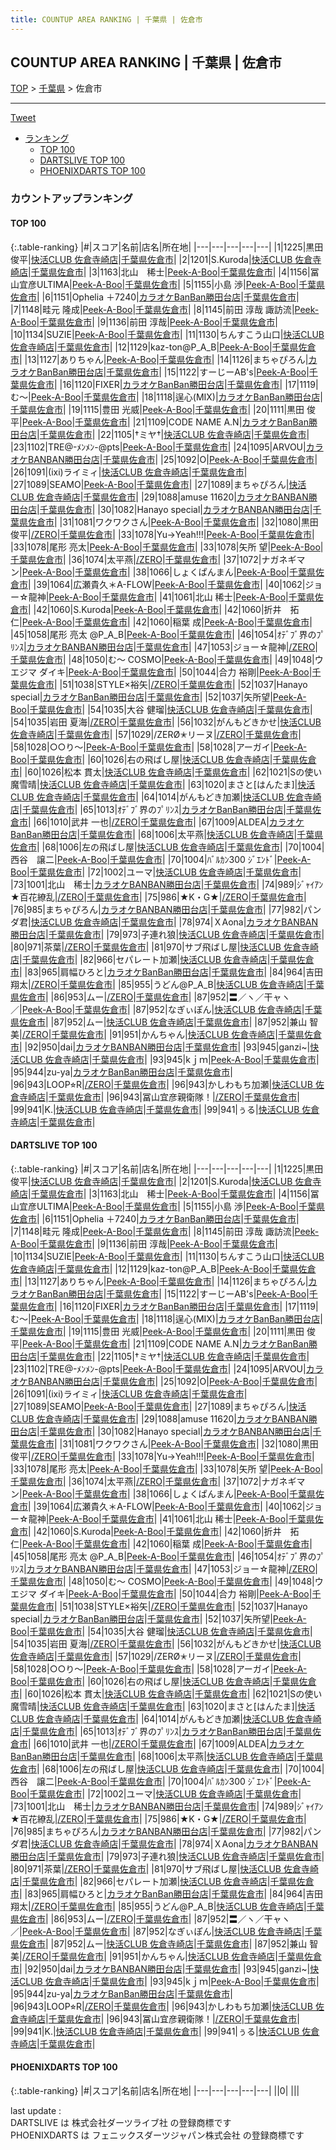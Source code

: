 ```yaml
---
title: COUNTUP AREA RANKING | 千葉県 | 佐倉市
---
```

## COUNTUP AREA RANKING | 千葉県 | 佐倉市

[TOP](/darts/rank/) > [千葉県](/darts/rank/千葉県/) > 佐倉市

___

<a href="https://twitter.com/share?ref_src=twsrc%5Etfw" data-text="COUNTUP AREA RANKING | 千葉県佐倉市" class="twitter-share-button" data-hashtags="DARTSLIVE,PHOENIXDARTS,darts,ダーツ" data-show-count="false">Tweet</a>

* [ランキング](#カウントアップランキング)
    * [TOP 100](#top-100)
    * [DARTSLIVE TOP 100](#dartslive-top-100)
    * [PHOENIXDARTS TOP 100](#phoenixdarts-top-100)

### カウントアップランキング

#### TOP 100



{:.table-ranking}
|#|スコア|名前|店名|所在地|
|---|---|---|---|---|
|1|1225|<span class="rank-name-dl">黒田 俊平</span>|<a href="https://search.dartslive.com/jp/shop/acd2c740b854d46da3f63593b5358cc4">快活CLUB 佐倉寺崎店</a>|<a href="/darts/rank/千葉県/佐倉市">千葉県佐倉市</a>|
|2|1201|<span class="rank-name-dl">S.Kuroda</span>|<a href="https://search.dartslive.com/jp/shop/acd2c740b854d46da3f63593b5358cc4">快活CLUB 佐倉寺崎店</a>|<a href="/darts/rank/千葉県/佐倉市">千葉県佐倉市</a>|
|3|1163|<span class="rank-name-dl">北山　稀士</span>|<a href="https://search.dartslive.com/jp/shop/efc4cf86b70867e90d9b047a20a7ba1e">Peek-A-Boo</a>|<a href="/darts/rank/千葉県/佐倉市">千葉県佐倉市</a>|
|4|1156|<span class="rank-name-dl">冨山宜彦ULTIMA</span>|<a href="https://search.dartslive.com/jp/shop/efc4cf86b70867e90d9b047a20a7ba1e">Peek-A-Boo</a>|<a href="/darts/rank/千葉県/佐倉市">千葉県佐倉市</a>|
|5|1155|<span class="rank-name-dl">小島 渉</span>|<a href="https://search.dartslive.com/jp/shop/efc4cf86b70867e90d9b047a20a7ba1e">Peek-A-Boo</a>|<a href="/darts/rank/千葉県/佐倉市">千葉県佐倉市</a>|
|6|1151|<span class="rank-name-dl">Ophelia ＋7240</span>|<a href="https://search.dartslive.com/jp/shop/8e7a5afab02f9e720d9b047a20a7ba1e">カラオケBanBan勝田台店</a>|<a href="/darts/rank/千葉県/佐倉市">千葉県佐倉市</a>|
|7|1148|<span class="rank-name-dl">畦元 隆成</span>|<a href="https://search.dartslive.com/jp/shop/efc4cf86b70867e90d9b047a20a7ba1e">Peek-A-Boo</a>|<a href="/darts/rank/千葉県/佐倉市">千葉県佐倉市</a>|
|8|1145|<span class="rank-name-dl">前田 淳哉 諏訪流</span>|<a href="https://search.dartslive.com/jp/shop/efc4cf86b70867e90d9b047a20a7ba1e">Peek-A-Boo</a>|<a href="/darts/rank/千葉県/佐倉市">千葉県佐倉市</a>|
|9|1136|<span class="rank-name-dl">前田 淳哉</span>|<a href="https://search.dartslive.com/jp/shop/efc4cf86b70867e90d9b047a20a7ba1e">Peek-A-Boo</a>|<a href="/darts/rank/千葉県/佐倉市">千葉県佐倉市</a>|
|10|1134|<span class="rank-name-dl">SUZIE</span>|<a href="https://search.dartslive.com/jp/shop/efc4cf86b70867e90d9b047a20a7ba1e">Peek-A-Boo</a>|<a href="/darts/rank/千葉県/佐倉市">千葉県佐倉市</a>|
|11|1130|<span class="rank-name-dl">ちんすこう山口</span>|<a href="https://search.dartslive.com/jp/shop/acd2c740b854d46da3f63593b5358cc4">快活CLUB 佐倉寺崎店</a>|<a href="/darts/rank/千葉県/佐倉市">千葉県佐倉市</a>|
|12|1129|<span class="rank-name-dl">kaz-ton@P_A_B</span>|<a href="https://search.dartslive.com/jp/shop/efc4cf86b70867e90d9b047a20a7ba1e">Peek-A-Boo</a>|<a href="/darts/rank/千葉県/佐倉市">千葉県佐倉市</a>|
|13|1127|<span class="rank-name-dl">ありちゃん</span>|<a href="https://search.dartslive.com/jp/shop/efc4cf86b70867e90d9b047a20a7ba1e">Peek-A-Boo</a>|<a href="/darts/rank/千葉県/佐倉市">千葉県佐倉市</a>|
|14|1126|<span class="rank-name-dl">まちゃぴろん</span>|<a href="https://search.dartslive.com/jp/shop/8e7a5afab02f9e720d9b047a20a7ba1e">カラオケBanBan勝田台店</a>|<a href="/darts/rank/千葉県/佐倉市">千葉県佐倉市</a>|
|15|1122|<span class="rank-name-dl">すーじーAB&#x27;s</span>|<a href="https://search.dartslive.com/jp/shop/efc4cf86b70867e90d9b047a20a7ba1e">Peek-A-Boo</a>|<a href="/darts/rank/千葉県/佐倉市">千葉県佐倉市</a>|
|16|1120|<span class="rank-name-dl">FIXER</span>|<a href="https://search.dartslive.com/jp/shop/8e7a5afab02f9e720d9b047a20a7ba1e">カラオケBanBan勝田台店</a>|<a href="/darts/rank/千葉県/佐倉市">千葉県佐倉市</a>|
|17|1119|<span class="rank-name-dl">む〜</span>|<a href="https://search.dartslive.com/jp/shop/efc4cf86b70867e90d9b047a20a7ba1e">Peek-A-Boo</a>|<a href="/darts/rank/千葉県/佐倉市">千葉県佐倉市</a>|
|18|1118|<span class="rank-name-dl">逞心(MIX)</span>|<a href="https://search.dartslive.com/jp/shop/8e7a5afab02f9e720d9b047a20a7ba1e">カラオケBanBan勝田台店</a>|<a href="/darts/rank/千葉県/佐倉市">千葉県佐倉市</a>|
|19|1115|<span class="rank-name-dl">豊田 光威</span>|<a href="https://search.dartslive.com/jp/shop/efc4cf86b70867e90d9b047a20a7ba1e">Peek-A-Boo</a>|<a href="/darts/rank/千葉県/佐倉市">千葉県佐倉市</a>|
|20|1111|<span class="rank-name-dl">黒田 俊平</span>|<a href="https://search.dartslive.com/jp/shop/efc4cf86b70867e90d9b047a20a7ba1e">Peek-A-Boo</a>|<a href="/darts/rank/千葉県/佐倉市">千葉県佐倉市</a>|
|21|1109|<span class="rank-name-dl">CODE NAME A.N</span>|<a href="https://search.dartslive.com/jp/shop/8e7a5afab02f9e720d9b047a20a7ba1e">カラオケBanBan勝田台店</a>|<a href="/darts/rank/千葉県/佐倉市">千葉県佐倉市</a>|
|22|1105|<span class="rank-name-dl">†ミヤ†</span>|<a href="https://search.dartslive.com/jp/shop/acd2c740b854d46da3f63593b5358cc4">快活CLUB 佐倉寺崎店</a>|<a href="/darts/rank/千葉県/佐倉市">千葉県佐倉市</a>|
|23|1102|<span class="rank-name-dl">TRE@-ﾒﾝﾒﾝ-@pts</span>|<a href="https://search.dartslive.com/jp/shop/efc4cf86b70867e90d9b047a20a7ba1e">Peek-A-Boo</a>|<a href="/darts/rank/千葉県/佐倉市">千葉県佐倉市</a>|
|24|1095|<span class="rank-name-dl">ARVOU</span>|<a href="https://search.dartslive.com/jp/shop/8e7a5afab02f9e720d9b047a20a7ba1e">カラオケBANBAN勝田台店</a>|<a href="/darts/rank/千葉県/佐倉市">千葉県佐倉市</a>|
|25|1092|<span class="rank-name-dl">O</span>|<a href="https://search.dartslive.com/jp/shop/efc4cf86b70867e90d9b047a20a7ba1e">Peek-A-Boo</a>|<a href="/darts/rank/千葉県/佐倉市">千葉県佐倉市</a>|
|26|1091|<span class="rank-name-dl">(ixi)ライミィ</span>|<a href="https://search.dartslive.com/jp/shop/acd2c740b854d46da3f63593b5358cc4">快活CLUB 佐倉寺崎店</a>|<a href="/darts/rank/千葉県/佐倉市">千葉県佐倉市</a>|
|27|1089|<span class="rank-name-dl">SEAMO</span>|<a href="https://search.dartslive.com/jp/shop/efc4cf86b70867e90d9b047a20a7ba1e">Peek-A-Boo</a>|<a href="/darts/rank/千葉県/佐倉市">千葉県佐倉市</a>|
|27|1089|<span class="rank-name-dl">まちゃぴろん</span>|<a href="https://search.dartslive.com/jp/shop/acd2c740b854d46da3f63593b5358cc4">快活CLUB 佐倉寺崎店</a>|<a href="/darts/rank/千葉県/佐倉市">千葉県佐倉市</a>|
|29|1088|<span class="rank-name-dl">amuse 11620</span>|<a href="https://search.dartslive.com/jp/shop/8e7a5afab02f9e720d9b047a20a7ba1e">カラオケBANBAN勝田台店</a>|<a href="/darts/rank/千葉県/佐倉市">千葉県佐倉市</a>|
|30|1082|<span class="rank-name-dl">Hanayo special</span>|<a href="https://search.dartslive.com/jp/shop/8e7a5afab02f9e720d9b047a20a7ba1e">カラオケBANBAN勝田台店</a>|<a href="/darts/rank/千葉県/佐倉市">千葉県佐倉市</a>|
|31|1081|<span class="rank-name-dl">ワクワクさん</span>|<a href="https://search.dartslive.com/jp/shop/efc4cf86b70867e90d9b047a20a7ba1e">Peek-A-Boo</a>|<a href="/darts/rank/千葉県/佐倉市">千葉県佐倉市</a>|
|32|1080|<span class="rank-name-dl">黒田 俊平</span>|<a href="https://search.dartslive.com/jp/shop/87c062e3595cfa480d9b047a20a7ba1e">/ZERO</a>|<a href="/darts/rank/千葉県/佐倉市">千葉県佐倉市</a>|
|33|1078|<span class="rank-name-dl">Yu→Yeah!!!</span>|<a href="https://search.dartslive.com/jp/shop/efc4cf86b70867e90d9b047a20a7ba1e">Peek-A-Boo</a>|<a href="/darts/rank/千葉県/佐倉市">千葉県佐倉市</a>|
|33|1078|<span class="rank-name-dl">尾形 亮太</span>|<a href="https://search.dartslive.com/jp/shop/efc4cf86b70867e90d9b047a20a7ba1e">Peek-A-Boo</a>|<a href="/darts/rank/千葉県/佐倉市">千葉県佐倉市</a>|
|33|1078|<span class="rank-name-dl">矢所 望</span>|<a href="https://search.dartslive.com/jp/shop/efc4cf86b70867e90d9b047a20a7ba1e">Peek-A-Boo</a>|<a href="/darts/rank/千葉県/佐倉市">千葉県佐倉市</a>|
|36|1074|<span class="rank-name-dl">太平燕</span>|<a href="https://search.dartslive.com/jp/shop/87c062e3595cfa480d9b047a20a7ba1e">/ZERO</a>|<a href="/darts/rank/千葉県/佐倉市">千葉県佐倉市</a>|
|37|1072|<span class="rank-name-dl">ナガネギマン</span>|<a href="https://search.dartslive.com/jp/shop/efc4cf86b70867e90d9b047a20a7ba1e">Peek-A-Boo</a>|<a href="/darts/rank/千葉県/佐倉市">千葉県佐倉市</a>|
|38|1066|<span class="rank-name-dl">しょくぱんまん</span>|<a href="https://search.dartslive.com/jp/shop/efc4cf86b70867e90d9b047a20a7ba1e">Peek-A-Boo</a>|<a href="/darts/rank/千葉県/佐倉市">千葉県佐倉市</a>|
|39|1064|<span class="rank-name-dl">広瀬貴久＊A-FLOW</span>|<a href="https://search.dartslive.com/jp/shop/efc4cf86b70867e90d9b047a20a7ba1e">Peek-A-Boo</a>|<a href="/darts/rank/千葉県/佐倉市">千葉県佐倉市</a>|
|40|1062|<span class="rank-name-dl">ジョー☆龍神</span>|<a href="https://search.dartslive.com/jp/shop/efc4cf86b70867e90d9b047a20a7ba1e">Peek-A-Boo</a>|<a href="/darts/rank/千葉県/佐倉市">千葉県佐倉市</a>|
|41|1061|<span class="rank-name-dl">北山 稀士</span>|<a href="https://search.dartslive.com/jp/shop/efc4cf86b70867e90d9b047a20a7ba1e">Peek-A-Boo</a>|<a href="/darts/rank/千葉県/佐倉市">千葉県佐倉市</a>|
|42|1060|<span class="rank-name-dl">S.Kuroda</span>|<a href="https://search.dartslive.com/jp/shop/efc4cf86b70867e90d9b047a20a7ba1e">Peek-A-Boo</a>|<a href="/darts/rank/千葉県/佐倉市">千葉県佐倉市</a>|
|42|1060|<span class="rank-name-dl">折井　拓仁</span>|<a href="https://search.dartslive.com/jp/shop/efc4cf86b70867e90d9b047a20a7ba1e">Peek-A-Boo</a>|<a href="/darts/rank/千葉県/佐倉市">千葉県佐倉市</a>|
|42|1060|<span class="rank-name-dl">稲葉 成</span>|<a href="https://search.dartslive.com/jp/shop/efc4cf86b70867e90d9b047a20a7ba1e">Peek-A-Boo</a>|<a href="/darts/rank/千葉県/佐倉市">千葉県佐倉市</a>|
|45|1058|<span class="rank-name-dl">尾形 亮太 @P_A_B</span>|<a href="https://search.dartslive.com/jp/shop/efc4cf86b70867e90d9b047a20a7ba1e">Peek-A-Boo</a>|<a href="/darts/rank/千葉県/佐倉市">千葉県佐倉市</a>|
|46|1054|<span class="rank-name-dl">ｵﾃﾞﾌﾞ界のﾌﾟﾘﾝｽ</span>|<a href="https://search.dartslive.com/jp/shop/8e7a5afab02f9e720d9b047a20a7ba1e">カラオケBANBAN勝田台店</a>|<a href="/darts/rank/千葉県/佐倉市">千葉県佐倉市</a>|
|47|1053|<span class="rank-name-dl">ジョー☆龍神</span>|<a href="https://search.dartslive.com/jp/shop/87c062e3595cfa480d9b047a20a7ba1e">/ZERO</a>|<a href="/darts/rank/千葉県/佐倉市">千葉県佐倉市</a>|
|48|1050|<span class="rank-name-dl">む〜 COSMO</span>|<a href="https://search.dartslive.com/jp/shop/efc4cf86b70867e90d9b047a20a7ba1e">Peek-A-Boo</a>|<a href="/darts/rank/千葉県/佐倉市">千葉県佐倉市</a>|
|49|1048|<span class="rank-name-dl">ウエジマ ダイキ</span>|<a href="https://search.dartslive.com/jp/shop/efc4cf86b70867e90d9b047a20a7ba1e">Peek-A-Boo</a>|<a href="/darts/rank/千葉県/佐倉市">千葉県佐倉市</a>|
|50|1044|<span class="rank-name-dl">合力 裕剛</span>|<a href="https://search.dartslive.com/jp/shop/efc4cf86b70867e90d9b047a20a7ba1e">Peek-A-Boo</a>|<a href="/darts/rank/千葉県/佐倉市">千葉県佐倉市</a>|
|51|1038|<span class="rank-name-dl">STYLE×裕矢</span>|<a href="https://search.dartslive.com/jp/shop/87c062e3595cfa480d9b047a20a7ba1e">/ZERO</a>|<a href="/darts/rank/千葉県/佐倉市">千葉県佐倉市</a>|
|52|1037|<span class="rank-name-dl">Hanayo special</span>|<a href="https://search.dartslive.com/jp/shop/8e7a5afab02f9e720d9b047a20a7ba1e">カラオケBanBan勝田台店</a>|<a href="/darts/rank/千葉県/佐倉市">千葉県佐倉市</a>|
|52|1037|<span class="rank-name-dl">矢所望</span>|<a href="https://search.dartslive.com/jp/shop/efc4cf86b70867e90d9b047a20a7ba1e">Peek-A-Boo</a>|<a href="/darts/rank/千葉県/佐倉市">千葉県佐倉市</a>|
|54|1035|<span class="rank-name-dl">大谷 健瑠</span>|<a href="https://search.dartslive.com/jp/shop/acd2c740b854d46da3f63593b5358cc4">快活CLUB 佐倉寺崎店</a>|<a href="/darts/rank/千葉県/佐倉市">千葉県佐倉市</a>|
|54|1035|<span class="rank-name-dl">岩田 夏海</span>|<a href="https://search.dartslive.com/jp/shop/87c062e3595cfa480d9b047a20a7ba1e">/ZERO</a>|<a href="/darts/rank/千葉県/佐倉市">千葉県佐倉市</a>|
|56|1032|<span class="rank-name-dl">がんもどきかせ</span>|<a href="https://search.dartslive.com/jp/shop/acd2c740b854d46da3f63593b5358cc4">快活CLUB 佐倉寺崎店</a>|<a href="/darts/rank/千葉県/佐倉市">千葉県佐倉市</a>|
|57|1029|<span class="rank-name-dl">/ZERØ✭リーヌ</span>|<a href="https://search.dartslive.com/jp/shop/87c062e3595cfa480d9b047a20a7ba1e">/ZERO</a>|<a href="/darts/rank/千葉県/佐倉市">千葉県佐倉市</a>|
|58|1028|<span class="rank-name-dl">○○り～</span>|<a href="https://search.dartslive.com/jp/shop/efc4cf86b70867e90d9b047a20a7ba1e">Peek-A-Boo</a>|<a href="/darts/rank/千葉県/佐倉市">千葉県佐倉市</a>|
|58|1028|<span class="rank-name-dl">アーガイ</span>|<a href="https://search.dartslive.com/jp/shop/efc4cf86b70867e90d9b047a20a7ba1e">Peek-A-Boo</a>|<a href="/darts/rank/千葉県/佐倉市">千葉県佐倉市</a>|
|60|1026|<span class="rank-name-dl">右の飛ばし屋</span>|<a href="https://search.dartslive.com/jp/shop/acd2c740b854d46da3f63593b5358cc4">快活CLUB 佐倉寺崎店</a>|<a href="/darts/rank/千葉県/佐倉市">千葉県佐倉市</a>|
|60|1026|<span class="rank-name-dl">松本 貫太</span>|<a href="https://search.dartslive.com/jp/shop/acd2c740b854d46da3f63593b5358cc4">快活CLUB 佐倉寺崎店</a>|<a href="/darts/rank/千葉県/佐倉市">千葉県佐倉市</a>|
|62|1021|<span class="rank-name-dl">Sの使い魔雪晴</span>|<a href="https://search.dartslive.com/jp/shop/acd2c740b854d46da3f63593b5358cc4">快活CLUB 佐倉寺崎店</a>|<a href="/darts/rank/千葉県/佐倉市">千葉県佐倉市</a>|
|63|1020|<span class="rank-name-dl">まさと[はんたま]</span>|<a href="https://search.dartslive.com/jp/shop/acd2c740b854d46da3f63593b5358cc4">快活CLUB 佐倉寺崎店</a>|<a href="/darts/rank/千葉県/佐倉市">千葉県佐倉市</a>|
|64|1014|<span class="rank-name-dl">がんもどき加瀬</span>|<a href="https://search.dartslive.com/jp/shop/acd2c740b854d46da3f63593b5358cc4">快活CLUB 佐倉寺崎店</a>|<a href="/darts/rank/千葉県/佐倉市">千葉県佐倉市</a>|
|65|1013|<span class="rank-name-dl">ｵﾃﾞﾌﾞ界のﾌﾟﾘﾝｽ</span>|<a href="https://search.dartslive.com/jp/shop/8e7a5afab02f9e720d9b047a20a7ba1e">カラオケBanBan勝田台店</a>|<a href="/darts/rank/千葉県/佐倉市">千葉県佐倉市</a>|
|66|1010|<span class="rank-name-dl">武井 一也</span>|<a href="https://search.dartslive.com/jp/shop/87c062e3595cfa480d9b047a20a7ba1e">/ZERO</a>|<a href="/darts/rank/千葉県/佐倉市">千葉県佐倉市</a>|
|67|1009|<span class="rank-name-dl">ALDEA</span>|<a href="https://search.dartslive.com/jp/shop/8e7a5afab02f9e720d9b047a20a7ba1e">カラオケBanBan勝田台店</a>|<a href="/darts/rank/千葉県/佐倉市">千葉県佐倉市</a>|
|68|1006|<span class="rank-name-dl">太平燕</span>|<a href="https://search.dartslive.com/jp/shop/acd2c740b854d46da3f63593b5358cc4">快活CLUB 佐倉寺崎店</a>|<a href="/darts/rank/千葉県/佐倉市">千葉県佐倉市</a>|
|68|1006|<span class="rank-name-dl">左の飛ばし屋</span>|<a href="https://search.dartslive.com/jp/shop/acd2c740b854d46da3f63593b5358cc4">快活CLUB 佐倉寺崎店</a>|<a href="/darts/rank/千葉県/佐倉市">千葉県佐倉市</a>|
|70|1004|<span class="rank-name-dl">西谷　譲二</span>|<a href="https://search.dartslive.com/jp/shop/efc4cf86b70867e90d9b047a20a7ba1e">Peek-A-Boo</a>|<a href="/darts/rank/千葉県/佐倉市">千葉県佐倉市</a>|
|70|1004|<span class="rank-name-dl">ﾊﾞﾙｶﾝ300 ｼﾞｴﾝﾄﾞ</span>|<a href="https://search.dartslive.com/jp/shop/efc4cf86b70867e90d9b047a20a7ba1e">Peek-A-Boo</a>|<a href="/darts/rank/千葉県/佐倉市">千葉県佐倉市</a>|
|72|1002|<span class="rank-name-dl">ユーマ</span>|<a href="https://search.dartslive.com/jp/shop/acd2c740b854d46da3f63593b5358cc4">快活CLUB 佐倉寺崎店</a>|<a href="/darts/rank/千葉県/佐倉市">千葉県佐倉市</a>|
|73|1001|<span class="rank-name-dl">北山　稀士</span>|<a href="https://search.dartslive.com/jp/shop/8e7a5afab02f9e720d9b047a20a7ba1e">カラオケBANBAN勝田台店</a>|<a href="/darts/rank/千葉県/佐倉市">千葉県佐倉市</a>|
|74|989|<span class="rank-name-dl">ｼﾞｬｲｱﾝ★百花繚乱</span>|<a href="https://search.dartslive.com/jp/shop/87c062e3595cfa480d9b047a20a7ba1e">/ZERO</a>|<a href="/darts/rank/千葉県/佐倉市">千葉県佐倉市</a>|
|75|986|<span class="rank-name-dl">★K・G★</span>|<a href="https://search.dartslive.com/jp/shop/87c062e3595cfa480d9b047a20a7ba1e">/ZERO</a>|<a href="/darts/rank/千葉県/佐倉市">千葉県佐倉市</a>|
|76|985|<span class="rank-name-dl">まちゃぴろん</span>|<a href="https://search.dartslive.com/jp/shop/8e7a5afab02f9e720d9b047a20a7ba1e">カラオケBANBAN勝田台店</a>|<a href="/darts/rank/千葉県/佐倉市">千葉県佐倉市</a>|
|77|982|<span class="rank-name-dl">パンダ君</span>|<a href="https://search.dartslive.com/jp/shop/acd2c740b854d46da3f63593b5358cc4">快活CLUB 佐倉寺崎店</a>|<a href="/darts/rank/千葉県/佐倉市">千葉県佐倉市</a>|
|78|974|<span class="rank-name-dl">ＸAona</span>|<a href="https://search.dartslive.com/jp/shop/8e7a5afab02f9e720d9b047a20a7ba1e">カラオケBANBAN勝田台店</a>|<a href="/darts/rank/千葉県/佐倉市">千葉県佐倉市</a>|
|79|973|<span class="rank-name-dl">子連れ狼</span>|<a href="https://search.dartslive.com/jp/shop/acd2c740b854d46da3f63593b5358cc4">快活CLUB 佐倉寺崎店</a>|<a href="/darts/rank/千葉県/佐倉市">千葉県佐倉市</a>|
|80|971|<span class="rank-name-dl">茶葉</span>|<a href="https://search.dartslive.com/jp/shop/87c062e3595cfa480d9b047a20a7ba1e">/ZERO</a>|<a href="/darts/rank/千葉県/佐倉市">千葉県佐倉市</a>|
|81|970|<span class="rank-name-dl">サブ飛ばし屋</span>|<a href="https://search.dartslive.com/jp/shop/acd2c740b854d46da3f63593b5358cc4">快活CLUB 佐倉寺崎店</a>|<a href="/darts/rank/千葉県/佐倉市">千葉県佐倉市</a>|
|82|966|<span class="rank-name-dl">セパレート加瀬</span>|<a href="https://search.dartslive.com/jp/shop/acd2c740b854d46da3f63593b5358cc4">快活CLUB 佐倉寺崎店</a>|<a href="/darts/rank/千葉県/佐倉市">千葉県佐倉市</a>|
|83|965|<span class="rank-name-dl">肩幅ひろと</span>|<a href="https://search.dartslive.com/jp/shop/8e7a5afab02f9e720d9b047a20a7ba1e">カラオケBanBan勝田台店</a>|<a href="/darts/rank/千葉県/佐倉市">千葉県佐倉市</a>|
|84|964|<span class="rank-name-dl">吉田翔太</span>|<a href="https://search.dartslive.com/jp/shop/87c062e3595cfa480d9b047a20a7ba1e">/ZERO</a>|<a href="/darts/rank/千葉県/佐倉市">千葉県佐倉市</a>|
|85|955|<span class="rank-name-dl">うどん@P_A_B</span>|<a href="https://search.dartslive.com/jp/shop/acd2c740b854d46da3f63593b5358cc4">快活CLUB 佐倉寺崎店</a>|<a href="/darts/rank/千葉県/佐倉市">千葉県佐倉市</a>|
|86|953|<span class="rank-name-dl">ムー</span>|<a href="https://search.dartslive.com/jp/shop/87c062e3595cfa480d9b047a20a7ba1e">/ZERO</a>|<a href="/darts/rank/千葉県/佐倉市">千葉県佐倉市</a>|
|87|952|<span class="rank-name-dl">〓／ヽ／干ャヽ／</span>|<a href="https://search.dartslive.com/jp/shop/efc4cf86b70867e90d9b047a20a7ba1e">Peek-A-Boo</a>|<a href="/darts/rank/千葉県/佐倉市">千葉県佐倉市</a>|
|87|952|<span class="rank-name-dl">なぎぃぽん</span>|<a href="https://search.dartslive.com/jp/shop/acd2c740b854d46da3f63593b5358cc4">快活CLUB 佐倉寺崎店</a>|<a href="/darts/rank/千葉県/佐倉市">千葉県佐倉市</a>|
|87|952|<span class="rank-name-dl">ムー</span>|<a href="https://search.dartslive.com/jp/shop/acd2c740b854d46da3f63593b5358cc4">快活CLUB 佐倉寺崎店</a>|<a href="/darts/rank/千葉県/佐倉市">千葉県佐倉市</a>|
|87|952|<span class="rank-name-dl">兼山 智美</span>|<a href="https://search.dartslive.com/jp/shop/87c062e3595cfa480d9b047a20a7ba1e">/ZERO</a>|<a href="/darts/rank/千葉県/佐倉市">千葉県佐倉市</a>|
|91|951|<span class="rank-name-dl">かんちゃん</span>|<a href="https://search.dartslive.com/jp/shop/acd2c740b854d46da3f63593b5358cc4">快活CLUB 佐倉寺崎店</a>|<a href="/darts/rank/千葉県/佐倉市">千葉県佐倉市</a>|
|92|950|<span class="rank-name-dl">dai</span>|<a href="https://search.dartslive.com/jp/shop/8e7a5afab02f9e720d9b047a20a7ba1e">カラオケBANBAN勝田台店</a>|<a href="/darts/rank/千葉県/佐倉市">千葉県佐倉市</a>|
|93|945|<span class="rank-name-dl">ganzi~</span>|<a href="https://search.dartslive.com/jp/shop/acd2c740b854d46da3f63593b5358cc4">快活CLUB 佐倉寺崎店</a>|<a href="/darts/rank/千葉県/佐倉市">千葉県佐倉市</a>|
|93|945|<span class="rank-name-dl">kｊｍ</span>|<a href="https://search.dartslive.com/jp/shop/efc4cf86b70867e90d9b047a20a7ba1e">Peek-A-Boo</a>|<a href="/darts/rank/千葉県/佐倉市">千葉県佐倉市</a>|
|95|944|<span class="rank-name-dl">zu-ya</span>|<a href="https://search.dartslive.com/jp/shop/8e7a5afab02f9e720d9b047a20a7ba1e">カラオケBanBan勝田台店</a>|<a href="/darts/rank/千葉県/佐倉市">千葉県佐倉市</a>|
|96|943|<span class="rank-name-dl">LOOP⭐︎R</span>|<a href="https://search.dartslive.com/jp/shop/87c062e3595cfa480d9b047a20a7ba1e">/ZERO</a>|<a href="/darts/rank/千葉県/佐倉市">千葉県佐倉市</a>|
|96|943|<span class="rank-name-dl">かしわもち加瀬</span>|<a href="https://search.dartslive.com/jp/shop/acd2c740b854d46da3f63593b5358cc4">快活CLUB 佐倉寺崎店</a>|<a href="/darts/rank/千葉県/佐倉市">千葉県佐倉市</a>|
|96|943|<span class="rank-name-dl">冨山宜彦親衛隊！</span>|<a href="https://search.dartslive.com/jp/shop/87c062e3595cfa480d9b047a20a7ba1e">/ZERO</a>|<a href="/darts/rank/千葉県/佐倉市">千葉県佐倉市</a>|
|99|941|<span class="rank-name-dl">K.</span>|<a href="https://search.dartslive.com/jp/shop/acd2c740b854d46da3f63593b5358cc4">快活CLUB 佐倉寺崎店</a>|<a href="/darts/rank/千葉県/佐倉市">千葉県佐倉市</a>|
|99|941|<span class="rank-name-dl">ぅる</span>|<a href="https://search.dartslive.com/jp/shop/acd2c740b854d46da3f63593b5358cc4">快活CLUB 佐倉寺崎店</a>|<a href="/darts/rank/千葉県/佐倉市">千葉県佐倉市</a>|


#### DARTSLIVE TOP 100



{:.table-ranking}
|#|スコア|名前|店名|所在地|
|---|---|---|---|---|
|1|1225|<span class="rank-name-dl">黒田 俊平</span>|<a href="https://search.dartslive.com/jp/shop/acd2c740b854d46da3f63593b5358cc4">快活CLUB 佐倉寺崎店</a>|<a href="/darts/rank/千葉県/佐倉市">千葉県佐倉市</a>|
|2|1201|<span class="rank-name-dl">S.Kuroda</span>|<a href="https://search.dartslive.com/jp/shop/acd2c740b854d46da3f63593b5358cc4">快活CLUB 佐倉寺崎店</a>|<a href="/darts/rank/千葉県/佐倉市">千葉県佐倉市</a>|
|3|1163|<span class="rank-name-dl">北山　稀士</span>|<a href="https://search.dartslive.com/jp/shop/efc4cf86b70867e90d9b047a20a7ba1e">Peek-A-Boo</a>|<a href="/darts/rank/千葉県/佐倉市">千葉県佐倉市</a>|
|4|1156|<span class="rank-name-dl">冨山宜彦ULTIMA</span>|<a href="https://search.dartslive.com/jp/shop/efc4cf86b70867e90d9b047a20a7ba1e">Peek-A-Boo</a>|<a href="/darts/rank/千葉県/佐倉市">千葉県佐倉市</a>|
|5|1155|<span class="rank-name-dl">小島 渉</span>|<a href="https://search.dartslive.com/jp/shop/efc4cf86b70867e90d9b047a20a7ba1e">Peek-A-Boo</a>|<a href="/darts/rank/千葉県/佐倉市">千葉県佐倉市</a>|
|6|1151|<span class="rank-name-dl">Ophelia ＋7240</span>|<a href="https://search.dartslive.com/jp/shop/8e7a5afab02f9e720d9b047a20a7ba1e">カラオケBanBan勝田台店</a>|<a href="/darts/rank/千葉県/佐倉市">千葉県佐倉市</a>|
|7|1148|<span class="rank-name-dl">畦元 隆成</span>|<a href="https://search.dartslive.com/jp/shop/efc4cf86b70867e90d9b047a20a7ba1e">Peek-A-Boo</a>|<a href="/darts/rank/千葉県/佐倉市">千葉県佐倉市</a>|
|8|1145|<span class="rank-name-dl">前田 淳哉 諏訪流</span>|<a href="https://search.dartslive.com/jp/shop/efc4cf86b70867e90d9b047a20a7ba1e">Peek-A-Boo</a>|<a href="/darts/rank/千葉県/佐倉市">千葉県佐倉市</a>|
|9|1136|<span class="rank-name-dl">前田 淳哉</span>|<a href="https://search.dartslive.com/jp/shop/efc4cf86b70867e90d9b047a20a7ba1e">Peek-A-Boo</a>|<a href="/darts/rank/千葉県/佐倉市">千葉県佐倉市</a>|
|10|1134|<span class="rank-name-dl">SUZIE</span>|<a href="https://search.dartslive.com/jp/shop/efc4cf86b70867e90d9b047a20a7ba1e">Peek-A-Boo</a>|<a href="/darts/rank/千葉県/佐倉市">千葉県佐倉市</a>|
|11|1130|<span class="rank-name-dl">ちんすこう山口</span>|<a href="https://search.dartslive.com/jp/shop/acd2c740b854d46da3f63593b5358cc4">快活CLUB 佐倉寺崎店</a>|<a href="/darts/rank/千葉県/佐倉市">千葉県佐倉市</a>|
|12|1129|<span class="rank-name-dl">kaz-ton@P_A_B</span>|<a href="https://search.dartslive.com/jp/shop/efc4cf86b70867e90d9b047a20a7ba1e">Peek-A-Boo</a>|<a href="/darts/rank/千葉県/佐倉市">千葉県佐倉市</a>|
|13|1127|<span class="rank-name-dl">ありちゃん</span>|<a href="https://search.dartslive.com/jp/shop/efc4cf86b70867e90d9b047a20a7ba1e">Peek-A-Boo</a>|<a href="/darts/rank/千葉県/佐倉市">千葉県佐倉市</a>|
|14|1126|<span class="rank-name-dl">まちゃぴろん</span>|<a href="https://search.dartslive.com/jp/shop/8e7a5afab02f9e720d9b047a20a7ba1e">カラオケBanBan勝田台店</a>|<a href="/darts/rank/千葉県/佐倉市">千葉県佐倉市</a>|
|15|1122|<span class="rank-name-dl">すーじーAB&#x27;s</span>|<a href="https://search.dartslive.com/jp/shop/efc4cf86b70867e90d9b047a20a7ba1e">Peek-A-Boo</a>|<a href="/darts/rank/千葉県/佐倉市">千葉県佐倉市</a>|
|16|1120|<span class="rank-name-dl">FIXER</span>|<a href="https://search.dartslive.com/jp/shop/8e7a5afab02f9e720d9b047a20a7ba1e">カラオケBanBan勝田台店</a>|<a href="/darts/rank/千葉県/佐倉市">千葉県佐倉市</a>|
|17|1119|<span class="rank-name-dl">む〜</span>|<a href="https://search.dartslive.com/jp/shop/efc4cf86b70867e90d9b047a20a7ba1e">Peek-A-Boo</a>|<a href="/darts/rank/千葉県/佐倉市">千葉県佐倉市</a>|
|18|1118|<span class="rank-name-dl">逞心(MIX)</span>|<a href="https://search.dartslive.com/jp/shop/8e7a5afab02f9e720d9b047a20a7ba1e">カラオケBanBan勝田台店</a>|<a href="/darts/rank/千葉県/佐倉市">千葉県佐倉市</a>|
|19|1115|<span class="rank-name-dl">豊田 光威</span>|<a href="https://search.dartslive.com/jp/shop/efc4cf86b70867e90d9b047a20a7ba1e">Peek-A-Boo</a>|<a href="/darts/rank/千葉県/佐倉市">千葉県佐倉市</a>|
|20|1111|<span class="rank-name-dl">黒田 俊平</span>|<a href="https://search.dartslive.com/jp/shop/efc4cf86b70867e90d9b047a20a7ba1e">Peek-A-Boo</a>|<a href="/darts/rank/千葉県/佐倉市">千葉県佐倉市</a>|
|21|1109|<span class="rank-name-dl">CODE NAME A.N</span>|<a href="https://search.dartslive.com/jp/shop/8e7a5afab02f9e720d9b047a20a7ba1e">カラオケBanBan勝田台店</a>|<a href="/darts/rank/千葉県/佐倉市">千葉県佐倉市</a>|
|22|1105|<span class="rank-name-dl">†ミヤ†</span>|<a href="https://search.dartslive.com/jp/shop/acd2c740b854d46da3f63593b5358cc4">快活CLUB 佐倉寺崎店</a>|<a href="/darts/rank/千葉県/佐倉市">千葉県佐倉市</a>|
|23|1102|<span class="rank-name-dl">TRE@-ﾒﾝﾒﾝ-@pts</span>|<a href="https://search.dartslive.com/jp/shop/efc4cf86b70867e90d9b047a20a7ba1e">Peek-A-Boo</a>|<a href="/darts/rank/千葉県/佐倉市">千葉県佐倉市</a>|
|24|1095|<span class="rank-name-dl">ARVOU</span>|<a href="https://search.dartslive.com/jp/shop/8e7a5afab02f9e720d9b047a20a7ba1e">カラオケBANBAN勝田台店</a>|<a href="/darts/rank/千葉県/佐倉市">千葉県佐倉市</a>|
|25|1092|<span class="rank-name-dl">O</span>|<a href="https://search.dartslive.com/jp/shop/efc4cf86b70867e90d9b047a20a7ba1e">Peek-A-Boo</a>|<a href="/darts/rank/千葉県/佐倉市">千葉県佐倉市</a>|
|26|1091|<span class="rank-name-dl">(ixi)ライミィ</span>|<a href="https://search.dartslive.com/jp/shop/acd2c740b854d46da3f63593b5358cc4">快活CLUB 佐倉寺崎店</a>|<a href="/darts/rank/千葉県/佐倉市">千葉県佐倉市</a>|
|27|1089|<span class="rank-name-dl">SEAMO</span>|<a href="https://search.dartslive.com/jp/shop/efc4cf86b70867e90d9b047a20a7ba1e">Peek-A-Boo</a>|<a href="/darts/rank/千葉県/佐倉市">千葉県佐倉市</a>|
|27|1089|<span class="rank-name-dl">まちゃぴろん</span>|<a href="https://search.dartslive.com/jp/shop/acd2c740b854d46da3f63593b5358cc4">快活CLUB 佐倉寺崎店</a>|<a href="/darts/rank/千葉県/佐倉市">千葉県佐倉市</a>|
|29|1088|<span class="rank-name-dl">amuse 11620</span>|<a href="https://search.dartslive.com/jp/shop/8e7a5afab02f9e720d9b047a20a7ba1e">カラオケBANBAN勝田台店</a>|<a href="/darts/rank/千葉県/佐倉市">千葉県佐倉市</a>|
|30|1082|<span class="rank-name-dl">Hanayo special</span>|<a href="https://search.dartslive.com/jp/shop/8e7a5afab02f9e720d9b047a20a7ba1e">カラオケBANBAN勝田台店</a>|<a href="/darts/rank/千葉県/佐倉市">千葉県佐倉市</a>|
|31|1081|<span class="rank-name-dl">ワクワクさん</span>|<a href="https://search.dartslive.com/jp/shop/efc4cf86b70867e90d9b047a20a7ba1e">Peek-A-Boo</a>|<a href="/darts/rank/千葉県/佐倉市">千葉県佐倉市</a>|
|32|1080|<span class="rank-name-dl">黒田 俊平</span>|<a href="https://search.dartslive.com/jp/shop/87c062e3595cfa480d9b047a20a7ba1e">/ZERO</a>|<a href="/darts/rank/千葉県/佐倉市">千葉県佐倉市</a>|
|33|1078|<span class="rank-name-dl">Yu→Yeah!!!</span>|<a href="https://search.dartslive.com/jp/shop/efc4cf86b70867e90d9b047a20a7ba1e">Peek-A-Boo</a>|<a href="/darts/rank/千葉県/佐倉市">千葉県佐倉市</a>|
|33|1078|<span class="rank-name-dl">尾形 亮太</span>|<a href="https://search.dartslive.com/jp/shop/efc4cf86b70867e90d9b047a20a7ba1e">Peek-A-Boo</a>|<a href="/darts/rank/千葉県/佐倉市">千葉県佐倉市</a>|
|33|1078|<span class="rank-name-dl">矢所 望</span>|<a href="https://search.dartslive.com/jp/shop/efc4cf86b70867e90d9b047a20a7ba1e">Peek-A-Boo</a>|<a href="/darts/rank/千葉県/佐倉市">千葉県佐倉市</a>|
|36|1074|<span class="rank-name-dl">太平燕</span>|<a href="https://search.dartslive.com/jp/shop/87c062e3595cfa480d9b047a20a7ba1e">/ZERO</a>|<a href="/darts/rank/千葉県/佐倉市">千葉県佐倉市</a>|
|37|1072|<span class="rank-name-dl">ナガネギマン</span>|<a href="https://search.dartslive.com/jp/shop/efc4cf86b70867e90d9b047a20a7ba1e">Peek-A-Boo</a>|<a href="/darts/rank/千葉県/佐倉市">千葉県佐倉市</a>|
|38|1066|<span class="rank-name-dl">しょくぱんまん</span>|<a href="https://search.dartslive.com/jp/shop/efc4cf86b70867e90d9b047a20a7ba1e">Peek-A-Boo</a>|<a href="/darts/rank/千葉県/佐倉市">千葉県佐倉市</a>|
|39|1064|<span class="rank-name-dl">広瀬貴久＊A-FLOW</span>|<a href="https://search.dartslive.com/jp/shop/efc4cf86b70867e90d9b047a20a7ba1e">Peek-A-Boo</a>|<a href="/darts/rank/千葉県/佐倉市">千葉県佐倉市</a>|
|40|1062|<span class="rank-name-dl">ジョー☆龍神</span>|<a href="https://search.dartslive.com/jp/shop/efc4cf86b70867e90d9b047a20a7ba1e">Peek-A-Boo</a>|<a href="/darts/rank/千葉県/佐倉市">千葉県佐倉市</a>|
|41|1061|<span class="rank-name-dl">北山 稀士</span>|<a href="https://search.dartslive.com/jp/shop/efc4cf86b70867e90d9b047a20a7ba1e">Peek-A-Boo</a>|<a href="/darts/rank/千葉県/佐倉市">千葉県佐倉市</a>|
|42|1060|<span class="rank-name-dl">S.Kuroda</span>|<a href="https://search.dartslive.com/jp/shop/efc4cf86b70867e90d9b047a20a7ba1e">Peek-A-Boo</a>|<a href="/darts/rank/千葉県/佐倉市">千葉県佐倉市</a>|
|42|1060|<span class="rank-name-dl">折井　拓仁</span>|<a href="https://search.dartslive.com/jp/shop/efc4cf86b70867e90d9b047a20a7ba1e">Peek-A-Boo</a>|<a href="/darts/rank/千葉県/佐倉市">千葉県佐倉市</a>|
|42|1060|<span class="rank-name-dl">稲葉 成</span>|<a href="https://search.dartslive.com/jp/shop/efc4cf86b70867e90d9b047a20a7ba1e">Peek-A-Boo</a>|<a href="/darts/rank/千葉県/佐倉市">千葉県佐倉市</a>|
|45|1058|<span class="rank-name-dl">尾形 亮太 @P_A_B</span>|<a href="https://search.dartslive.com/jp/shop/efc4cf86b70867e90d9b047a20a7ba1e">Peek-A-Boo</a>|<a href="/darts/rank/千葉県/佐倉市">千葉県佐倉市</a>|
|46|1054|<span class="rank-name-dl">ｵﾃﾞﾌﾞ界のﾌﾟﾘﾝｽ</span>|<a href="https://search.dartslive.com/jp/shop/8e7a5afab02f9e720d9b047a20a7ba1e">カラオケBANBAN勝田台店</a>|<a href="/darts/rank/千葉県/佐倉市">千葉県佐倉市</a>|
|47|1053|<span class="rank-name-dl">ジョー☆龍神</span>|<a href="https://search.dartslive.com/jp/shop/87c062e3595cfa480d9b047a20a7ba1e">/ZERO</a>|<a href="/darts/rank/千葉県/佐倉市">千葉県佐倉市</a>|
|48|1050|<span class="rank-name-dl">む〜 COSMO</span>|<a href="https://search.dartslive.com/jp/shop/efc4cf86b70867e90d9b047a20a7ba1e">Peek-A-Boo</a>|<a href="/darts/rank/千葉県/佐倉市">千葉県佐倉市</a>|
|49|1048|<span class="rank-name-dl">ウエジマ ダイキ</span>|<a href="https://search.dartslive.com/jp/shop/efc4cf86b70867e90d9b047a20a7ba1e">Peek-A-Boo</a>|<a href="/darts/rank/千葉県/佐倉市">千葉県佐倉市</a>|
|50|1044|<span class="rank-name-dl">合力 裕剛</span>|<a href="https://search.dartslive.com/jp/shop/efc4cf86b70867e90d9b047a20a7ba1e">Peek-A-Boo</a>|<a href="/darts/rank/千葉県/佐倉市">千葉県佐倉市</a>|
|51|1038|<span class="rank-name-dl">STYLE×裕矢</span>|<a href="https://search.dartslive.com/jp/shop/87c062e3595cfa480d9b047a20a7ba1e">/ZERO</a>|<a href="/darts/rank/千葉県/佐倉市">千葉県佐倉市</a>|
|52|1037|<span class="rank-name-dl">Hanayo special</span>|<a href="https://search.dartslive.com/jp/shop/8e7a5afab02f9e720d9b047a20a7ba1e">カラオケBanBan勝田台店</a>|<a href="/darts/rank/千葉県/佐倉市">千葉県佐倉市</a>|
|52|1037|<span class="rank-name-dl">矢所望</span>|<a href="https://search.dartslive.com/jp/shop/efc4cf86b70867e90d9b047a20a7ba1e">Peek-A-Boo</a>|<a href="/darts/rank/千葉県/佐倉市">千葉県佐倉市</a>|
|54|1035|<span class="rank-name-dl">大谷 健瑠</span>|<a href="https://search.dartslive.com/jp/shop/acd2c740b854d46da3f63593b5358cc4">快活CLUB 佐倉寺崎店</a>|<a href="/darts/rank/千葉県/佐倉市">千葉県佐倉市</a>|
|54|1035|<span class="rank-name-dl">岩田 夏海</span>|<a href="https://search.dartslive.com/jp/shop/87c062e3595cfa480d9b047a20a7ba1e">/ZERO</a>|<a href="/darts/rank/千葉県/佐倉市">千葉県佐倉市</a>|
|56|1032|<span class="rank-name-dl">がんもどきかせ</span>|<a href="https://search.dartslive.com/jp/shop/acd2c740b854d46da3f63593b5358cc4">快活CLUB 佐倉寺崎店</a>|<a href="/darts/rank/千葉県/佐倉市">千葉県佐倉市</a>|
|57|1029|<span class="rank-name-dl">/ZERØ✭リーヌ</span>|<a href="https://search.dartslive.com/jp/shop/87c062e3595cfa480d9b047a20a7ba1e">/ZERO</a>|<a href="/darts/rank/千葉県/佐倉市">千葉県佐倉市</a>|
|58|1028|<span class="rank-name-dl">○○り～</span>|<a href="https://search.dartslive.com/jp/shop/efc4cf86b70867e90d9b047a20a7ba1e">Peek-A-Boo</a>|<a href="/darts/rank/千葉県/佐倉市">千葉県佐倉市</a>|
|58|1028|<span class="rank-name-dl">アーガイ</span>|<a href="https://search.dartslive.com/jp/shop/efc4cf86b70867e90d9b047a20a7ba1e">Peek-A-Boo</a>|<a href="/darts/rank/千葉県/佐倉市">千葉県佐倉市</a>|
|60|1026|<span class="rank-name-dl">右の飛ばし屋</span>|<a href="https://search.dartslive.com/jp/shop/acd2c740b854d46da3f63593b5358cc4">快活CLUB 佐倉寺崎店</a>|<a href="/darts/rank/千葉県/佐倉市">千葉県佐倉市</a>|
|60|1026|<span class="rank-name-dl">松本 貫太</span>|<a href="https://search.dartslive.com/jp/shop/acd2c740b854d46da3f63593b5358cc4">快活CLUB 佐倉寺崎店</a>|<a href="/darts/rank/千葉県/佐倉市">千葉県佐倉市</a>|
|62|1021|<span class="rank-name-dl">Sの使い魔雪晴</span>|<a href="https://search.dartslive.com/jp/shop/acd2c740b854d46da3f63593b5358cc4">快活CLUB 佐倉寺崎店</a>|<a href="/darts/rank/千葉県/佐倉市">千葉県佐倉市</a>|
|63|1020|<span class="rank-name-dl">まさと[はんたま]</span>|<a href="https://search.dartslive.com/jp/shop/acd2c740b854d46da3f63593b5358cc4">快活CLUB 佐倉寺崎店</a>|<a href="/darts/rank/千葉県/佐倉市">千葉県佐倉市</a>|
|64|1014|<span class="rank-name-dl">がんもどき加瀬</span>|<a href="https://search.dartslive.com/jp/shop/acd2c740b854d46da3f63593b5358cc4">快活CLUB 佐倉寺崎店</a>|<a href="/darts/rank/千葉県/佐倉市">千葉県佐倉市</a>|
|65|1013|<span class="rank-name-dl">ｵﾃﾞﾌﾞ界のﾌﾟﾘﾝｽ</span>|<a href="https://search.dartslive.com/jp/shop/8e7a5afab02f9e720d9b047a20a7ba1e">カラオケBanBan勝田台店</a>|<a href="/darts/rank/千葉県/佐倉市">千葉県佐倉市</a>|
|66|1010|<span class="rank-name-dl">武井 一也</span>|<a href="https://search.dartslive.com/jp/shop/87c062e3595cfa480d9b047a20a7ba1e">/ZERO</a>|<a href="/darts/rank/千葉県/佐倉市">千葉県佐倉市</a>|
|67|1009|<span class="rank-name-dl">ALDEA</span>|<a href="https://search.dartslive.com/jp/shop/8e7a5afab02f9e720d9b047a20a7ba1e">カラオケBanBan勝田台店</a>|<a href="/darts/rank/千葉県/佐倉市">千葉県佐倉市</a>|
|68|1006|<span class="rank-name-dl">太平燕</span>|<a href="https://search.dartslive.com/jp/shop/acd2c740b854d46da3f63593b5358cc4">快活CLUB 佐倉寺崎店</a>|<a href="/darts/rank/千葉県/佐倉市">千葉県佐倉市</a>|
|68|1006|<span class="rank-name-dl">左の飛ばし屋</span>|<a href="https://search.dartslive.com/jp/shop/acd2c740b854d46da3f63593b5358cc4">快活CLUB 佐倉寺崎店</a>|<a href="/darts/rank/千葉県/佐倉市">千葉県佐倉市</a>|
|70|1004|<span class="rank-name-dl">西谷　譲二</span>|<a href="https://search.dartslive.com/jp/shop/efc4cf86b70867e90d9b047a20a7ba1e">Peek-A-Boo</a>|<a href="/darts/rank/千葉県/佐倉市">千葉県佐倉市</a>|
|70|1004|<span class="rank-name-dl">ﾊﾞﾙｶﾝ300 ｼﾞｴﾝﾄﾞ</span>|<a href="https://search.dartslive.com/jp/shop/efc4cf86b70867e90d9b047a20a7ba1e">Peek-A-Boo</a>|<a href="/darts/rank/千葉県/佐倉市">千葉県佐倉市</a>|
|72|1002|<span class="rank-name-dl">ユーマ</span>|<a href="https://search.dartslive.com/jp/shop/acd2c740b854d46da3f63593b5358cc4">快活CLUB 佐倉寺崎店</a>|<a href="/darts/rank/千葉県/佐倉市">千葉県佐倉市</a>|
|73|1001|<span class="rank-name-dl">北山　稀士</span>|<a href="https://search.dartslive.com/jp/shop/8e7a5afab02f9e720d9b047a20a7ba1e">カラオケBANBAN勝田台店</a>|<a href="/darts/rank/千葉県/佐倉市">千葉県佐倉市</a>|
|74|989|<span class="rank-name-dl">ｼﾞｬｲｱﾝ★百花繚乱</span>|<a href="https://search.dartslive.com/jp/shop/87c062e3595cfa480d9b047a20a7ba1e">/ZERO</a>|<a href="/darts/rank/千葉県/佐倉市">千葉県佐倉市</a>|
|75|986|<span class="rank-name-dl">★K・G★</span>|<a href="https://search.dartslive.com/jp/shop/87c062e3595cfa480d9b047a20a7ba1e">/ZERO</a>|<a href="/darts/rank/千葉県/佐倉市">千葉県佐倉市</a>|
|76|985|<span class="rank-name-dl">まちゃぴろん</span>|<a href="https://search.dartslive.com/jp/shop/8e7a5afab02f9e720d9b047a20a7ba1e">カラオケBANBAN勝田台店</a>|<a href="/darts/rank/千葉県/佐倉市">千葉県佐倉市</a>|
|77|982|<span class="rank-name-dl">パンダ君</span>|<a href="https://search.dartslive.com/jp/shop/acd2c740b854d46da3f63593b5358cc4">快活CLUB 佐倉寺崎店</a>|<a href="/darts/rank/千葉県/佐倉市">千葉県佐倉市</a>|
|78|974|<span class="rank-name-dl">ＸAona</span>|<a href="https://search.dartslive.com/jp/shop/8e7a5afab02f9e720d9b047a20a7ba1e">カラオケBANBAN勝田台店</a>|<a href="/darts/rank/千葉県/佐倉市">千葉県佐倉市</a>|
|79|973|<span class="rank-name-dl">子連れ狼</span>|<a href="https://search.dartslive.com/jp/shop/acd2c740b854d46da3f63593b5358cc4">快活CLUB 佐倉寺崎店</a>|<a href="/darts/rank/千葉県/佐倉市">千葉県佐倉市</a>|
|80|971|<span class="rank-name-dl">茶葉</span>|<a href="https://search.dartslive.com/jp/shop/87c062e3595cfa480d9b047a20a7ba1e">/ZERO</a>|<a href="/darts/rank/千葉県/佐倉市">千葉県佐倉市</a>|
|81|970|<span class="rank-name-dl">サブ飛ばし屋</span>|<a href="https://search.dartslive.com/jp/shop/acd2c740b854d46da3f63593b5358cc4">快活CLUB 佐倉寺崎店</a>|<a href="/darts/rank/千葉県/佐倉市">千葉県佐倉市</a>|
|82|966|<span class="rank-name-dl">セパレート加瀬</span>|<a href="https://search.dartslive.com/jp/shop/acd2c740b854d46da3f63593b5358cc4">快活CLUB 佐倉寺崎店</a>|<a href="/darts/rank/千葉県/佐倉市">千葉県佐倉市</a>|
|83|965|<span class="rank-name-dl">肩幅ひろと</span>|<a href="https://search.dartslive.com/jp/shop/8e7a5afab02f9e720d9b047a20a7ba1e">カラオケBanBan勝田台店</a>|<a href="/darts/rank/千葉県/佐倉市">千葉県佐倉市</a>|
|84|964|<span class="rank-name-dl">吉田翔太</span>|<a href="https://search.dartslive.com/jp/shop/87c062e3595cfa480d9b047a20a7ba1e">/ZERO</a>|<a href="/darts/rank/千葉県/佐倉市">千葉県佐倉市</a>|
|85|955|<span class="rank-name-dl">うどん@P_A_B</span>|<a href="https://search.dartslive.com/jp/shop/acd2c740b854d46da3f63593b5358cc4">快活CLUB 佐倉寺崎店</a>|<a href="/darts/rank/千葉県/佐倉市">千葉県佐倉市</a>|
|86|953|<span class="rank-name-dl">ムー</span>|<a href="https://search.dartslive.com/jp/shop/87c062e3595cfa480d9b047a20a7ba1e">/ZERO</a>|<a href="/darts/rank/千葉県/佐倉市">千葉県佐倉市</a>|
|87|952|<span class="rank-name-dl">〓／ヽ／干ャヽ／</span>|<a href="https://search.dartslive.com/jp/shop/efc4cf86b70867e90d9b047a20a7ba1e">Peek-A-Boo</a>|<a href="/darts/rank/千葉県/佐倉市">千葉県佐倉市</a>|
|87|952|<span class="rank-name-dl">なぎぃぽん</span>|<a href="https://search.dartslive.com/jp/shop/acd2c740b854d46da3f63593b5358cc4">快活CLUB 佐倉寺崎店</a>|<a href="/darts/rank/千葉県/佐倉市">千葉県佐倉市</a>|
|87|952|<span class="rank-name-dl">ムー</span>|<a href="https://search.dartslive.com/jp/shop/acd2c740b854d46da3f63593b5358cc4">快活CLUB 佐倉寺崎店</a>|<a href="/darts/rank/千葉県/佐倉市">千葉県佐倉市</a>|
|87|952|<span class="rank-name-dl">兼山 智美</span>|<a href="https://search.dartslive.com/jp/shop/87c062e3595cfa480d9b047a20a7ba1e">/ZERO</a>|<a href="/darts/rank/千葉県/佐倉市">千葉県佐倉市</a>|
|91|951|<span class="rank-name-dl">かんちゃん</span>|<a href="https://search.dartslive.com/jp/shop/acd2c740b854d46da3f63593b5358cc4">快活CLUB 佐倉寺崎店</a>|<a href="/darts/rank/千葉県/佐倉市">千葉県佐倉市</a>|
|92|950|<span class="rank-name-dl">dai</span>|<a href="https://search.dartslive.com/jp/shop/8e7a5afab02f9e720d9b047a20a7ba1e">カラオケBANBAN勝田台店</a>|<a href="/darts/rank/千葉県/佐倉市">千葉県佐倉市</a>|
|93|945|<span class="rank-name-dl">ganzi~</span>|<a href="https://search.dartslive.com/jp/shop/acd2c740b854d46da3f63593b5358cc4">快活CLUB 佐倉寺崎店</a>|<a href="/darts/rank/千葉県/佐倉市">千葉県佐倉市</a>|
|93|945|<span class="rank-name-dl">kｊｍ</span>|<a href="https://search.dartslive.com/jp/shop/efc4cf86b70867e90d9b047a20a7ba1e">Peek-A-Boo</a>|<a href="/darts/rank/千葉県/佐倉市">千葉県佐倉市</a>|
|95|944|<span class="rank-name-dl">zu-ya</span>|<a href="https://search.dartslive.com/jp/shop/8e7a5afab02f9e720d9b047a20a7ba1e">カラオケBanBan勝田台店</a>|<a href="/darts/rank/千葉県/佐倉市">千葉県佐倉市</a>|
|96|943|<span class="rank-name-dl">LOOP⭐︎R</span>|<a href="https://search.dartslive.com/jp/shop/87c062e3595cfa480d9b047a20a7ba1e">/ZERO</a>|<a href="/darts/rank/千葉県/佐倉市">千葉県佐倉市</a>|
|96|943|<span class="rank-name-dl">かしわもち加瀬</span>|<a href="https://search.dartslive.com/jp/shop/acd2c740b854d46da3f63593b5358cc4">快活CLUB 佐倉寺崎店</a>|<a href="/darts/rank/千葉県/佐倉市">千葉県佐倉市</a>|
|96|943|<span class="rank-name-dl">冨山宜彦親衛隊！</span>|<a href="https://search.dartslive.com/jp/shop/87c062e3595cfa480d9b047a20a7ba1e">/ZERO</a>|<a href="/darts/rank/千葉県/佐倉市">千葉県佐倉市</a>|
|99|941|<span class="rank-name-dl">K.</span>|<a href="https://search.dartslive.com/jp/shop/acd2c740b854d46da3f63593b5358cc4">快活CLUB 佐倉寺崎店</a>|<a href="/darts/rank/千葉県/佐倉市">千葉県佐倉市</a>|
|99|941|<span class="rank-name-dl">ぅる</span>|<a href="https://search.dartslive.com/jp/shop/acd2c740b854d46da3f63593b5358cc4">快活CLUB 佐倉寺崎店</a>|<a href="/darts/rank/千葉県/佐倉市">千葉県佐倉市</a>|


#### PHOENIXDARTS TOP 100



{:.table-ranking}
|#|スコア|名前|店名|所在地|
|---|---|---|---|---|
||0|<span class="rank-name-dl"> </span>|<a href=""></a>|<a href="/darts/rank//"></a>|


<div class="footer border-top border-gray-light mt-5 pt-3 text-right text-gray">
    last update : <span style="font-weight: italic" id="foot_last_modified"></span><br />
    DARTSLIVE は 株式会社ダーツライブ社 の登録商標です<br />
    PHOENIXDARTS は フェニックスダーツジャパン株式会社 の登録商標です<br />
</div>

<script src="https://cdnjs.cloudflare.com/ajax/libs/jquery.tablesorter/2.31.3/js/jquery.tablesorter.min.js" integrity="sha512-qzgd5cYSZcosqpzpn7zF2ZId8f/8CHmFKZ8j7mU4OUXTNRd5g+ZHBPsgKEwoqxCtdQvExE5LprwwPAgoicguNg==" crossorigin="anonymous" referrerpolicy="no-referrer"></script>
<link rel="stylesheet" href="https://cdnjs.cloudflare.com/ajax/libs/jquery.tablesorter/2.31.3/css/theme.default.min.css" integrity="sha512-wghhOJkjQX0Lh3NSWvNKeZ0ZpNn+SPVXX1Qyc9OCaogADktxrBiBdKGDoqVUOyhStvMBmJQ8ZdMHiR3wuEq8+w==" crossorigin="anonymous" referrerpolicy="no-referrer" />
<script>
$(function() {
    $(".table-ranking").tablesorter({sortList:[[0, 0]]});
    $("#foot_last_modified").text(formatDate(new Date(document.lastModified), 'yyyy-MM-dd HH:mm:ss'));
});
</script>

<script async src="https://platform.twitter.com/widgets.js" charset="utf-8"></script>